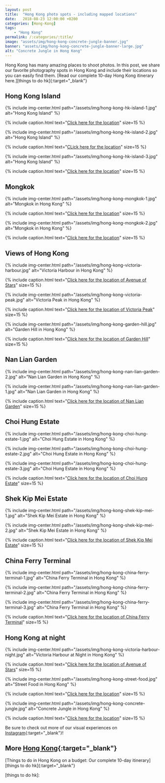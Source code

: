 ```yaml
---
layout: post
title:  "Hong Kong photo spots - including mapped locations"
date:   2018-08-23 12:00:00 +0200
categories: [Hong-Kong]
tags:
    - "Hong Kong"
permalink: /:categories/:title/
image: "assets/img/hong-kong-concrete-jungle-banner.jpg"
banner: "assets/img/hong-kong-concrete-jungle-banner-large.jpg"
alt: "Concrete Jungle in Hong Kong"
---
```


Hong Kong has many amazing places to shoot photos. In this post, we share our favorite photography spots in Hong Kong and include their locations so you can easily find them. [Read our complete 10-day Hong Kong itinerary here.][things to do hk]{:target="_blank"} 

## Hong Kong Island

{% include img-center.html path="/assets/img/hong-kong-hk-island-1.jpg" alt="Hong Kong Island" %}

{% include caption.html text="<a target='_blank' href='https://goo.gl/maps/JedWvV7gTvz'>Click here for the location</a>" size=15 %}

{% include img-center.html path="/assets/img/hong-kong-hk-island-2.jpg" alt="Hong Kong Island" %}

{% include caption.html text="<a target='_blank' href='https://goo.gl/maps/tJzmaq46Lw72'>CLick here for the location</a>" size=15 %}

{% include img-center.html path="/assets/img/hong-kong-hk-island-3.jpg" alt="Hong Kong Island" %}

{% include caption.html text="<a target='_blank' href='https://goo.gl/maps/GaR3s6V4jaC2'>Click here for the location</a>" size=15 %}

## Mongkok

{% include img-center.html path="/assets/img/hong-kong-mongkok-1.jpg" alt="Mongkok in Hong Kong" %}

{% include caption.html text="<a target='_blank' href='https://goo.gl/maps/8oWur5qN9N52'>Click here for the location</a>" size=15 %}

{% include img-center.html path="/assets/img/hong-kong-mongkok-2.jpg" alt="Mongkok in Hong Kong" %}

{% include caption.html text="<a target='_blank' href='https://goo.gl/maps/F1FjxMARNem'>Click here for the location</a>" size=15 %}

## Views of Hong Kong

{% include img-center.html path="/assets/img/hong-kong-victoria-harbour.jpg" alt="Victoria Harbour in Hong Kong" %}

{% include caption.html text="<a target='_blank' href='https://goo.gl/maps/nPZkGy68jxB2'>Click here for the location of Avenue of Stars</a>" size=15 %}

{% include img-center.html path="/assets/img/hong-kong-victoria-peak.jpg" alt="Victoria Peak in Hong Kong" %}

{% include caption.html text="<a target='_blank' href='https://goo.gl/maps/rGRYotCj4iC2'>Click here for the location of Victoria Peak</a>" size=15 %}

{% include img-center.html path="/assets/img/hong-kong-garden-hill.jpg" alt="Garden Hill in Hong Kong" %}

{% include caption.html text="<a target='_blank' href='https://goo.gl/maps/H8yw1mcrYjs'>Click here for the location of Garden Hill</a>" size=15 %}

## Nan Lian Garden

{% include img-center.html path="/assets/img/hong-kong-nan-lian-garden-2.jpg" alt="Nan Lian Garden in Hong Kong" %}

{% include img-center.html path="/assets/img/hong-kong-nan-lian-garden-1.jpg" alt="Nan Lian Garden in Hong Kong" %}

{% include caption.html text="<a target='_blank' href='https://goo.gl/maps/WtzNfojeS3u'>Click here for the location of Nan Lian Garden</a>" size=15 %}

## Choi Hung Estate

{% include img-center.html path="/assets/img/hong-kong-choi-hung-estate-1.jpg" alt="Choi Hung Estate in Hong Kong" %}

{% include img-center.html path="/assets/img/hong-kong-choi-hung-estate-2.jpg" alt="Choi Hung Estate in Hong Kong" %}

{% include img-center.html path="/assets/img/hong-kong-choi-hung-estate-3.jpg" alt="Choi Hung Estate in Hong Kong" %}

{% include caption.html text="<a target='_blank' href='https://www.google.nl/maps/place/Choi+Hung+Estate+Car+Park/@22.334733,114.2060181,18z/data=!4m5!3m4!1s0x0:0x15e266084fa78580!8m2!3d22.3344849!4d114.2072931?shorturl=1'>Click here for the location of Choi Hung Estate</a>" size=15 %}

## Shek Kip Mei Estate

{% include img-center.html path="/assets/img/hong-kong-shek-kip-mei-1.jpg" alt="Shek Kip Mei Estate in Hong Kong" %}

{% include img-center.html path="/assets/img/hong-kong-shek-kip-mei-2.jpg" alt="Shek Kip Mei Estate in Hong Kong" %}

{% include caption.html text="<a target='_blank' href='https://goo.gl/maps/bsScmfa4RV32'>Click here for the location of Shek Kip Mei Estate</a>" size=15 %}

## China Ferry Terminal

{% include img-center.html path="/assets/img/hong-kong-china-ferry-terminal-1.jpg" alt="China Ferry Terminal in Hong Kong" %}

{% include img-center.html path="/assets/img/hong-kong-china-ferry-terminal-2.jpg" alt="China Ferry Terminal in Hong Kong" %}

{% include img-center.html path="/assets/img/hong-kong-china-ferry-terminal-3.jpg" alt="China Ferry Terminal in Hong Kong" %}

{% include caption.html text="<a target='_blank' href='https://goo.gl/maps/cBwZamYp3wB2'>Click here for the location of China Ferry Terminal</a>" size=15 %}

## Hong Kong at night

{% include img-center.html path="/assets/img/hong-kong-victoria-harbour-night.jpg" alt="Victoria Harbour at Night in Hong Kong" %}

{% include caption.html text="<a target='_blank' href='https://goo.gl/maps/nPZkGy68jxB2'>Click here for the location of Avenue of Stars</a>" size=15 %}

{% include img-center.html path="/assets/img/hong-kong-street-food.jpg" alt="Street Food in Hong Kong" %}

{% include caption.html text="<a target='_blank' href='https://goo.gl/maps/uRajHTNQros'>Click here for the location</a>" size=15 %}

{% include img-center.html path="/assets/img/hong-kong-concrete-jungle.jpg" alt="Concrete Jungle in Hong Kong" %}

{% include caption.html text="<a target='_blank' href='https://goo.gl/maps/zhYB9fqHJ7G2'>Click here for the location</a>" size=15 %}

Be sure to check out more of our visual experiences on [Instagram][instagram]{:target="_blank"}!

## More [Hong Kong][hong kong]{:target="_blank"}

[Things to do in Hong Kong on a budget: Our complete 10-day itinerary][things to do hk]{:target="_blank"}

[things to do hk]: 

[instagram]: https://instagram.com/kipamojo
[hong kong]: https://kipamojo.world/tags.html#hong-kong
